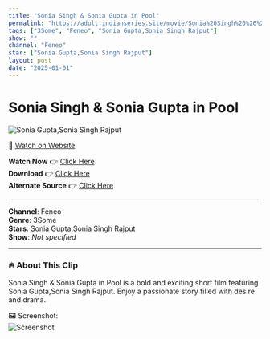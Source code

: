 ```yaml
---
title: "Sonia Singh & Sonia Gupta in Pool"
permalink: "https://adult.indianseries.site/movie/Sonia%20Singh%20%26%20Sonia%20Gupta%20in%20Pool"
tags: ["3Some", "Feneo", "Sonia Gupta,Sonia Singh Rajput"]
show: ""
channel: "Feneo"
star: ["Sonia Gupta,Sonia Singh Rajput"]
layout: post
date: "2025-01-01"
---
```


# Sonia Singh & Sonia Gupta in Pool

![Sonia Gupta,Sonia Singh Rajput](https://shorts.desisins.com/wp-content/uploads/2023/07/Sonia-Gupta-SoniaSingh-Rajput-Pool-DesiSins.com_.jpg)

🔗 [Watch on Website](https://adult.indianseries.site/movie/Sonia%20Singh%20%26%20Sonia%20Gupta%20in%20Pool)

**Watch Now** 👉 [Click Here](https://adult.indianseries.site/movie/Sonia%20Singh%20%26%20Sonia%20Gupta%20in%20Pool)  
**Download** 👉 [Click Here](https://adult.indianseries.site/movie/Sonia%20Singh%20%26%20Sonia%20Gupta%20in%20Pool)  
**Alternate Source** 👉 [Click Here](https://adult.indianseries.site/movie/Sonia%20Singh%20%26%20Sonia%20Gupta%20in%20Pool)

---

**Channel**: Feneo  
**Genre**: 3Some  
**Stars**: Sonia Gupta,Sonia Singh Rajput  
**Show**: *Not specified*

---

### 🔥 About This Clip

Sonia Singh & Sonia Gupta in Pool is a bold and exciting short film featuring Sonia Gupta,Sonia Singh Rajput. Enjoy a passionate story filled with desire and drama.
 
🖼️ Screenshot:  
![Screenshot](https://shorts.desisins.com/wp-content/uploads/2023/07/Sonia-Gupta-SoniaSingh-Rajput-Pool-DesiSins.com_.jpg)
